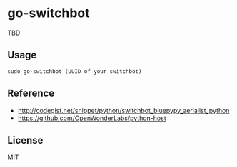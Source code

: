 # go-switchbot

TBD

## Usage

```
sudo go-switchbot (UUID of your switchbot)
```

## Reference

- http://codegist.net/snippet/python/switchbot_bluepypy_aerialist_python
- https://github.com/OpenWonderLabs/python-host

## License

MIT

